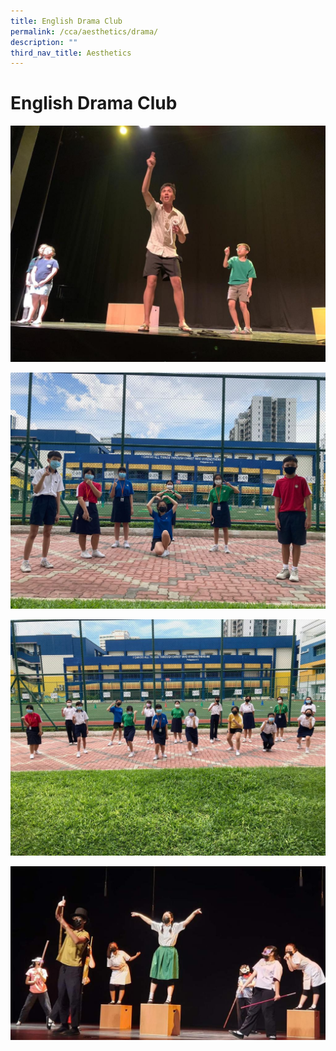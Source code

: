 ```yaml
---
title: English Drama Club
permalink: /cca/aesthetics/drama/
description: ""
third_nav_title: Aesthetics
---
```

# **English Drama Club**

![](/images/PHOTO-2020-08-12-18-45-15-1024x768.jpg)

![](/images/Carrying-on-with-SMM-1024x767.jpeg)

![](/images/Continuing-to-carry-on-with-SMM-1024x768.jpeg)

![](/images/SYF-2021.jpeg)